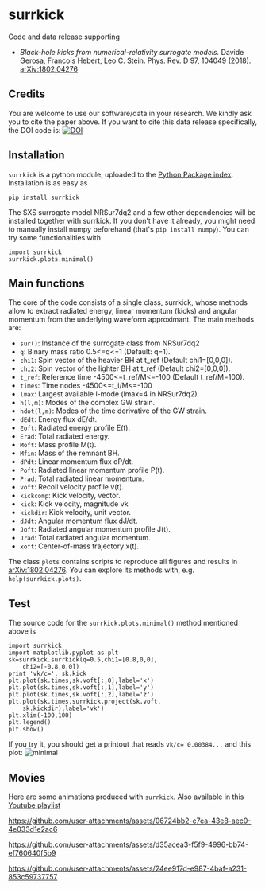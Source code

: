 # surrkick

Code and data release supporting

- *Black-hole kicks from numerical-relativity surrogate models.*
Davide Gerosa, Francois Hebert, Leo C. Stein.
Phys. Rev. D 97, 104049 (2018).
[arXiv:1802.04276](https://arxiv.org/abs/arXiv:1802.04276)


## Credits

You are welcome to use our software/data in your research. We kindly ask you to cite the paper above. If you want to cite this data release specifically, the DOI code is: [![DOI](https://zenodo.org/badge/119469724.svg)](https://zenodo.org/badge/latestdoi/119469724)

## Installation

`surrkick` is a python module, uploaded to the [Python Package index](https://pypi.python.org/pypi/surrkick). Installation is as easy as

    pip install surrkick
  
The SXS surrogate model NRSur7dq2 and a few other dependencies will be installed together with surrkick. If you don't have it already, you might need to manually install numpy beforehand (that's `pip install numpy`).
You can try some functionalities with

    import surrkick
    surrkick.plots.minimal()

## Main functions

The core of the code consists of a single class, surrkick, whose methods allow to extract radiated energy, linear momentum (kicks) and angular momentum from the underlying waveform approximant. The main methods are:

- `sur()`: Instance of the surrogate class from NRSur7dq2
- `q`: Binary mass ratio 0.5<=q<=1 (Default: q=1).
- `chi1`: Spin vector of the heavier BH at t_ref (Default chi1=[0,0,0]).
- `chi2`: Spin vector of the lighter BH at t_ref (Default chi2=[0,0,0]).
- `t_ref`: Reference time -4500<=t_ref/M<=-100 (Default t_ref/M=100).
- `times`: Time nodes -4500<=t_i/M<=-100                                                                            
- `lmax`: Largest available l-mode (lmax=4 in NRSur7dq2).                                                            
- `h(l,m)`: Modes of the complex GW strain.              
- `hdot(l,m)`: Modes of the time derivative of the GW strain.                           
- `dEdt`: Energy flux dE/dt.    
- `Eoft`: Radiated energy profile E(t).                                                                              
- `Erad`: Total radiated energy.
- `Moft`: Mass profile M(t).
- `Mfin`: Mass of the remnant BH.
- `dPdt`: Linear momentum flux dP/dt.
- `Poft`: Radiated linear momentum profile P(t).                                                       
- `Prad`: Total radiated linear momentum.                               
- `voft`: Recoil velocity profile v(t).               
- `kickcomp`: Kick velocity, vector.              
- `kick`: Kick velocity, magnitude vk                                                                             
- `kickdir`: Kick velocity, unit vector.                                     
- `dJdt`: Angular momentum flux dJ/dt. 
- `Joft`: Radiated angular momentum profile J(t).                                                   
- `Jrad`: Total radiated angular momentum.                                   
- `xoft`: Center-of-mass trajectory x(t).   

The class `plots` contains scripts to reproduce all figures and results in  [arXiv:1802.04276](https://arxiv.org/abs/arXiv:1802.04276). You can explore its methods with, e.g. `help(surrkick.plots)`. 

## Test

The source code for the `surrkick.plots.minimal()` method mentioned above is
    
    import surrkick
    import matplotlib.pyplot as plt
    sk=surrkick.surrkick(q=0.5,chi1=[0.8,0,0],
        chi2=[-0.8,0,0])
    print 'vk/c=', sk.kick
    plt.plot(sk.times,sk.voft[:,0],label='x')
    plt.plot(sk.times,sk.voft[:,1],label='y')
    plt.plot(sk.times,sk.voft[:,2],label='z')
    plt.plot(sk.times,surrkick.project(sk.voft,
        sk.kickdir),label='vk')
    plt.xlim(-100,100)
    plt.legend()
    plt.show()

If you try it, you should get a printout that reads `vk/c= 0.00384...` and this plot:
![minimal](https://user-images.githubusercontent.com/7237041/35894834-7f84c500-0b69-11e8-99bd-bc4faa738fda.png)

## Movies

Here are some animations produced with `surrkick`. Also available in this [Youtube playlist](https://www.youtube.com/watch?v=a_StJoMvCSU&list=PLVjP4QK1oHulLGS1qKonkmWeQvMEADGYs&index=2&t=0s)


https://github.com/user-attachments/assets/06724bb2-c7ea-43e8-aec0-4e033d1e2ac6

https://github.com/user-attachments/assets/d35acea3-f5f9-4996-bb74-ef760640f5b9

https://github.com/user-attachments/assets/24ee917d-e987-4baf-a231-853c59737757


